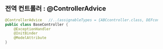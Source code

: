 ## 전역 컨트롤러 : @ControllerAdvice

~~~java
@ControllerAdvice   //..(assignableTypes = {ABCcontroller.class, DEFcontroller.class} 범위지정가능
public class BaseController {
    @ExceptionHandler
    @InitBinder
    @ModelAttribute
}
~~~
